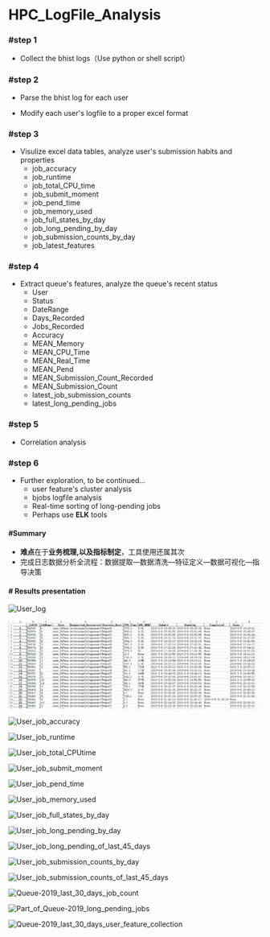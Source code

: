 # HPC_LogFile_Analysis

### #step 1

- Collect the bhist logs（Use python or shell script）

### #step 2

- Parse the bhist log for each user

- Modify each user's logfile to a proper excel format


### #step 3 

- Visulize excel data tables, analyze user's submission habits and properties
  - job_accuracy
  - job_runtime
  - job_total_CPU_time
  - job_submit_moment
  - job_pend_time
  - job_memory_used
  - job_full_states_by_day
  - job_long_pending_by_day
  - job_submission_counts_by_day
  - job_latest_features

### #step 4 

- Extract queue's features, analyze the queue's recent status
  - User 
  - Status
  - DateRange
  - Days_Recorded
  - Jobs_Recorded
  - Accuracy
  - MEAN_Memory
  - MEAN_CPU_Time
  - MEAN_Real_Time
  - MEAN_Pend
  - MEAN_Submission_Count_Recorded
  - MEAN_Submission_Count
  - latest_job_submission_counts
  - latest_long_pending_jobs

### #step 5

- Correlation analysis

### #step 6

- Further exploration, to be continued...
  - user feature's cluster analysis
  - bjobs logfile analysis
  - Real-time sorting of long-pending jobs 
  - Perhaps use **ELK** tools
#### #Summary

- **难点**在于**业务梳理,以及指标制定**，工具使用还属其次
- 完成日志数据分析全流程：数据提取—数据清洗—特征定义—数据可视化—指导决策

#### # Results presentation

![User_log](https://github.com/baiyongan/HPC_LogFile_Analysis/tree/master/Results/Results_Presentation/user_log.png)

![User_excel](https://github.com/baiyongan/HPC_LogFile_Analysis/blob/master/Results/Results_Presentation/user_excel.png)

![User_job_accuracy](https://github.com/baiyongan/HPC_LogFile_Analysis/tree/master/Results/Results_Presentation/JustQueue-2019-user_547maa_job_accuracy.png)

![User_job_runtime](https://github.com/baiyongan/HPC_LogFile_Analysis/tree/master/Results/Results_Presentation/JustQueue-2019-user_547maa_job_runtime.png)

![User_job_total_CPUtime](https://github.com/baiyongan/HPC_LogFile_Analysis/tree/master/Results/Results_Presentation/JustQueue-2019-user_547maa_job_total_CPUtime.png)

![User_job_submit_moment](https://github.com/baiyongan/HPC_LogFile_Analysis/tree/master/Results/Results_Presentation/JustQueue-2019-user_547maa_job_Submit_moment.png)

![User_job_pend_time](https://github.com/baiyongan/HPC_LogFile_Analysis/tree/master/Results/Results_Presentation/JustQueue-2019-user_547maa_job_pend_time.png)

![User_job_memory_used](https://github.com/baiyongan/HPC_LogFile_Analysis/tree/master/Results/Results_Presentation/JustQueue-2019-user_547maa_job_memory_used.png)

![User_job_full_states_by_day](https://github.com/baiyongan/HPC_LogFile_Analysis/tree/master/Results/Results_Presentation/submission_status.png)

![User_job_long_pending_by_day](https://github.com/baiyongan/HPC_LogFile_Analysis/tree/master/Results/Results_Presentation/JustQueue-2019-user_547maa_job_long_pending_by_day.png)

![User_job_long_pending_of_last_45_days](https://github.com/baiyongan/HPC_LogFile_Analysis/tree/master/Results/Results_Presentation/JustQueue-2019-user_547maa_job_long_pending_of_last_45_days.png)

![User_job_submission_counts_by_day](https://github.com/baiyongan/HPC_LogFile_Analysis/tree/master/Results/Results_Presentation/JustQueue-2019-user_547maa_job_submission_counts_by_day.png)

![User_job_submission_counts_of_last_45_days](https://github.com/baiyongan/HPC_LogFile_Analysis/tree/master/Results/Results_Presentation/JustQueue-2019-user_547maa_job_submission_counts_of_last_45_days.png)

![Queue-2019_last_30_days_job_count](https://github.com/baiyongan/HPC_LogFile_Analysis/tree/master/Results/Results_Presentation/JustQueue-2019_last_30_days_job_count.png)

![Part_of_Queue-2019_long_pending_jobs](https://github.com/baiyongan/HPC_LogFile_Analysis/tree/master/Results/Results_Presentation/part_of_queue_long_pending.png)

![Queue-2019_last_30_days_user_feature_collection](https://github.com/baiyongan/HPC_LogFile_Analysis/tree/master/Results/Results_Presentation/JustQueue-2019_last_30_days_user_feature_collection.png)


